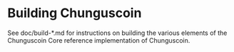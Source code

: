 Building Chunguscoin
================

See doc/build-*.md for instructions on building the various
elements of the Chunguscoin Core reference implementation of Chunguscoin.
